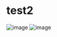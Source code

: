 # test2
![image](https://github.com/2380890390/test2/1.png)
![image](https://github.com/2380890390/test2/2.png)
